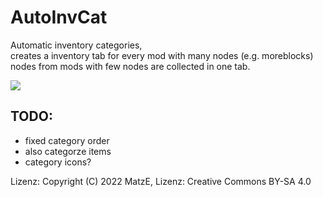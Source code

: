 # AutoInvCat

Automatic inventory categories,  
creates a inventory tab for every mod with many nodes (e.g. moreblocks)
nodes from mods with few nodes are collected in one tab.

<img src="textures/screenshot.png">

## TODO:
- fixed category order
- also categorze items
- category icons?

Lizenz:
Copyright (C) 2022 MatzE, Lizenz: Creative Commons BY-SA 4.0
